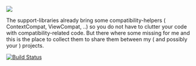 [![](https://jitpack.io/v/ligi/ExtraCompats.svg)](https://jitpack.io/#ligi/ExtraCompats)

The support-libraries already bring some compatibility-helpers ( ContextCompat, ViewCompat, ..) so you do not have to clutter your code with compatibility-related code. But there where some missing for me and this is the place to collect them to share them between my ( and possibly your ) projects.

[![Build Status](https://snap-ci.com/ligi/ExtraCompats/branch/master/build_image)](https://snap-ci.com/ligi/ExtraCompats/branch/master)


